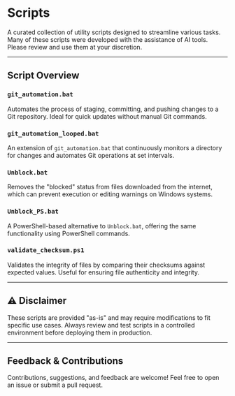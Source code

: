 # Scripts

A curated collection of utility scripts designed to streamline various tasks. Many of these scripts were developed with the assistance of AI tools. Please review and use them at your discretion.

---

## Script Overview

### `git_automation.bat`
Automates the process of staging, committing, and pushing changes to a Git repository. Ideal for quick updates without manual Git commands.

### `git_automation_looped.bat`
An extension of `git_automation.bat` that continuously monitors a directory for changes and automates Git operations at set intervals.

### `Unblock.bat`
Removes the "blocked" status from files downloaded from the internet, which can prevent execution or editing warnings on Windows systems.

### `Unblock_PS.bat`
A PowerShell-based alternative to `Unblock.bat`, offering the same functionality using PowerShell commands.

### `validate_checksum.ps1`
Validates the integrity of files by comparing their checksums against expected values. Useful for ensuring file authenticity and integrity.

---

## ⚠️ Disclaimer

These scripts are provided "as-is" and may require modifications to fit specific use cases. Always review and test scripts in a controlled environment before deploying them in production.

---

## Feedback & Contributions

Contributions, suggestions, and feedback are welcome! Feel free to open an issue or submit a pull request.

